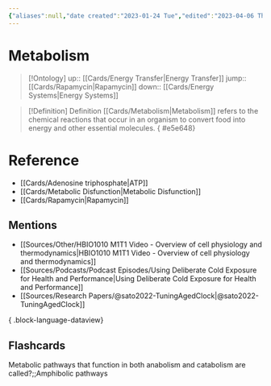 ```yaml
---
{"aliases":null,"date created":"2023-01-24 Tue","edited":"2023-04-06 Thu","dg-publish":true,"tags":["Uni/HBIO1009","Uni/LFS261","flashcards/LFS261"],"permalink":"/cards/metabolism/","dgPassFrontmatter":true}
---
```


# Metabolism

> [!Ontology]
> up:: [[Cards/Energy Transfer\|Energy Transfer]]
> jump:: [[Cards/Rapamycin\|Rapamycin]]
> down:: [[Cards/Energy Systems\|Energy Systems]]

> [!Definition] Definition
> [[Cards/Metabolism\|Metabolism]] refers to the chemical reactions that occur in an organism to convert food into energy and other essential molecules.
{ #e5e648}


# Reference

- [[Cards/Adenosine triphosphate\|ATP]]
- [[Cards/Metabolic Disfunction\|Metabolic Disfunction]]
- [[Cards/Rapamycin\|Rapamycin]]

## Mentions

- [[Sources/Other/HBIO1010 M1T1 Video - Overview of cell physiology and thermodynamics\|HBIO1010 M1T1 Video - Overview of cell physiology and thermodynamics]]
- [[Sources/Podcasts/Podcast Episodes/Using Deliberate Cold Exposure for Health and Performance\|Using Deliberate Cold Exposure for Health and Performance]]
- [[Sources/Research Papers/@sato2022-TuningAgedClock\|@sato2022-TuningAgedClock]]

{ .block-language-dataview}

## Flashcards

Metabolic pathways that function in both anabolism and catabolism are called?;;Amphibolic pathways
<!--SR:!2024-05-16,1,210-->
